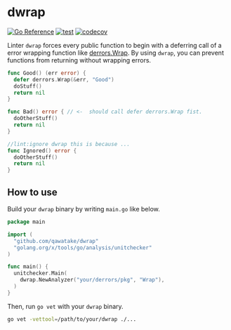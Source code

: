 # dwrap

[![Go Reference](https://pkg.go.dev/badge/github.com/qawatake/dwrap.svg)](https://pkg.go.dev/github.com/qawatake/dwrap)
[![test](https://github.com/qawatake/dwrap/actions/workflows/test.yaml/badge.svg)](https://github.com/qawatake/dwrap/actions/workflows/test.yaml)
[![codecov](https://codecov.io/gh/qawatake/dwrap/graph/badge.svg?token=er2K6likVZ)](https://codecov.io/gh/qawatake/dwrap)

Linter `dwrap` forces every public function to begin with a deferring call of a error wrapping function like [derrors.Wrap](https://github.com/golang/pkgsite/blob/5f0513d53cff8382238b5f8c78e8317d2b4ad06d/internal/derrors/derrors.go#L240).
By using `dwrap`, you can prevent functions from returning without wrapping errors.

```go
func Good() (err error) {
  defer derrors.Wrap(&err, "Good")
  doStuff()
  return nil
}

func Bad() error { // <-  should call defer derrors.Wrap fist.
  doOtherStuff()
  return nil
}

//lint:ignore dwrap this is because ...
func Ignored() error {
  doOtherStuff()
  return nil
}
```

## How to use

Build your `dwrap` binary by writing `main.go` like below.

```go
package main

import (
  "github.com/qawatake/dwrap"
  "golang.org/x/tools/go/analysis/unitchecker"
)

func main() {
  unitchecker.Main(
    dwrap.NewAnalyzer("your/derrors/pkg", "Wrap"),
  )
}
```

Then, run `go vet` with your `dwrap` binary.

```sh
go vet -vettool=/path/to/your/dwrap ./...
```
